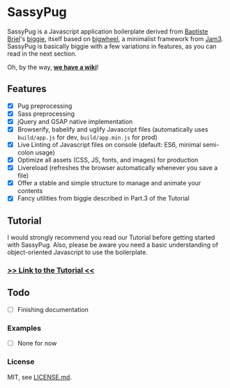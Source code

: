 # SassyPug

SassyPug is a Javascript application boilerplate derived from [Baptiste Briel](https://github.com/baptistebriel/)'s [biggie](https://github.com/baptistebriel/biggie), itself based on [bigwheel](https://github.com/bigwheel-framework), a minimalist framework from [Jam3](http://www.jam3.com/). SassyPug is basically biggie with a few variations in features, as you can read in the next section.

Oh, by the way, [**we have a wiki**](https://github.com/mbusson/SassyPug/wiki)!

## Features

- [x] Pug preprocessing
- [x] Sass preprocessing
- [x] jQuery and GSAP native implementation
- [x] Browserify, babelify and uglify Javascript files (automatically uses `build/app.js` for dev, `build/app.min.js` for prod)
- [x] Live Linting of Javascript files on console (default: ES6, minimal semi-colon usage)
- [x] Optimize all assets (CSS, JS, fonts, and images) for production
- [x] Livereload (refreshes the browser automatically whenever you save a file)
- [x] Offer a stable and simple structure to manage and animate your contents
- [x] Fancy utilities from biggie described in Part.3 of the Tutorial

## Tutorial

I would strongly recommend you read our Tutorial before getting started with SassyPug.
Also, please be aware you need a basic understanding of object-oriented Javascript to use the boilerplate.

### [>> Link to the Tutorial <<](https://github.com/mbusson/SassyPug/wiki/Tutorial)

## Todo

- [ ] Finishing documentation

### Examples

- [ ] None for now

### License

MIT, see [LICENSE.md]().
